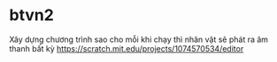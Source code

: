 # btvn2
Xây dựng chương trình sao cho mỗi khi chạy thì nhân vật sẽ phát ra âm thanh bất kỳ
https://scratch.mit.edu/projects/1074570534/editor
